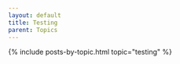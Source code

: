 ```yaml
---
layout: default
title: Testing
parent: Topics
---
```


{% include posts-by-topic.html topic="testing" %}